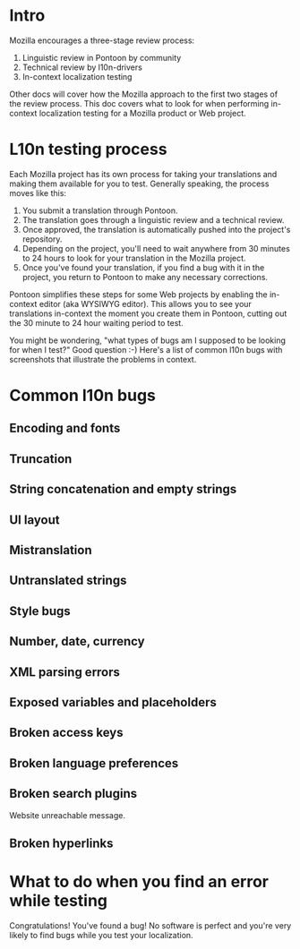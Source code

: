 # Intro

Mozilla encourages a three-stage review process:
1. Linguistic review in Pontoon by community
2. Technical review by l10n-drivers
3. In-context localization testing

Other docs will cover how the Mozilla approach to the first two stages of the review process. This doc covers what to look for when performing in-context localization testing for a Mozilla product or Web project.

# L10n testing process

Each Mozilla project has its own process for taking your translations and making them available for you to test. Generally speaking, the process moves like this:
1. You submit a translation through Pontoon.
2. The translation goes through a linguistic review and a technical review.
3. Once approved, the translation is automatically pushed into the project's repository.
4. Depending on the project, you'll need to wait anywhere from 30 minutes to 24 hours to look for your translation in the Mozilla project.
5. Once you've found your translation, if you find a bug with it in the project, you return to Pontoon to make any necessary corrections.

Pontoon simplifies these steps for some Web projects by enabling the in-context editor (aka WYSIWYG editor). This allows you to see your translations in-context the moment you create them in Pontoon, cutting out the 30 minute to 24 hour waiting period to test.

You might be wondering, "what types of bugs am I supposed to be looking for when I test?" Good question :-) Here's a list of common l10n bugs with screenshots that illustrate the problems in context.

# Common l10n bugs

## Encoding and fonts

## Truncation

## String concatenation and empty strings

## UI layout

## Mistranslation

## Untranslated strings

## Style bugs

## Number, date, currency

## XML parsing errors

## Exposed variables and placeholders

## Broken access keys

## Broken language preferences

## Broken search plugins

Website unreachable message.

## Broken hyperlinks

# What to do when you find an error while testing

Congratulations! You've found a bug! No software is perfect and you're very likely to find bugs while you test your localization.
